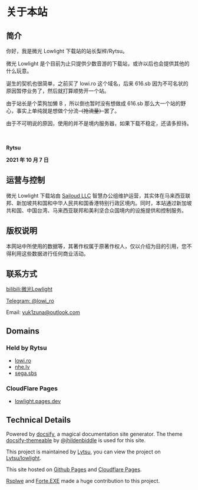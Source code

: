 # 关于本站

## 简介

你好，我是微光 Lowlight 下载站的站长梨梓/Rytsu。

微光 Lowlight 是个目前为止只提供少数音游的下载站，或许以后也会提供其他的什么玩意。

诞生的契机也很简单，之前买了 lowi.ro 这个域名，后来 616.sb 因为不可名状的原因暂停业务了，然后就打算顺势开一个站。

由于站长是个菜狗加懒 B ，所以倒也暂时没有想做成 616.sb 那么大一个站的野心，事实上单纯就是想做个分流~~（抢流量）~~罢了。

由于不可明说的原因，使用的并不是境内服务器，如果下载不稳定，还请多担待。

　

**Rytsu**

**2021 年 10 月 7 日**

## 运营与控制

微光 Lowlight 下载站由 [Sailoud LLC](https://sailoud.com/) 智慧办公组维护运营，其实体在马来西亚联邦、新加坡共和国和中华人民共和国香港特别行政区境内。同时，本站通过新加坡共和国、中国台湾、马来西亚联邦和美利坚合众国境内的设施提供和控制服务。

## 版权说明

本网站中所使用的数据等，其著作权属于原著作权人，仅以介绍为目的引用，您不得利用这些数据进行任何商业活动。

## 联系方式

[bilibili:微光Lowlight](https://space.bilibili.com/319171871) 

[Telegram: @lowi_ro](https//t.me/lowi_ro)

Email: yuk1zuna@outlook.com 

## Domains

### Held by Rytsu

- [lowi.ro](https://lowi.ro)
- [nhe.lv](https://nhe.lv)
- [sega.sbs](https://sega.sbs)

### CloudFlare Pages

- [lowlight.pages.dev](https://lowlight.pages.dev)


## Technical Details

Powered by [docsify](https://docsify.js.org/), a magical documentation site generator. The theme [docsify-themeable](https://jhildenbiddle.github.io/docsify-themeable/#/) by [@jhildenbiddle](https://github.com/jhildenbiddle/docsify-themeable) is used for this site.

This project is maintained by [Lytsu](https://github.com/Lytsu), you can view the project on [Lytsu/lowlight](https://github.com/Lytsu/lowlight). 

This site hosted on [Github Pages](https://pages.github.com/) and [Cloudflare Pages](https://pages.cloudflare.com/).

[Rsplwe](https://github.com/Rsplwe) and [Forte.EXE](https://github.com/ForteEXE) made a huge contribution to this project.
